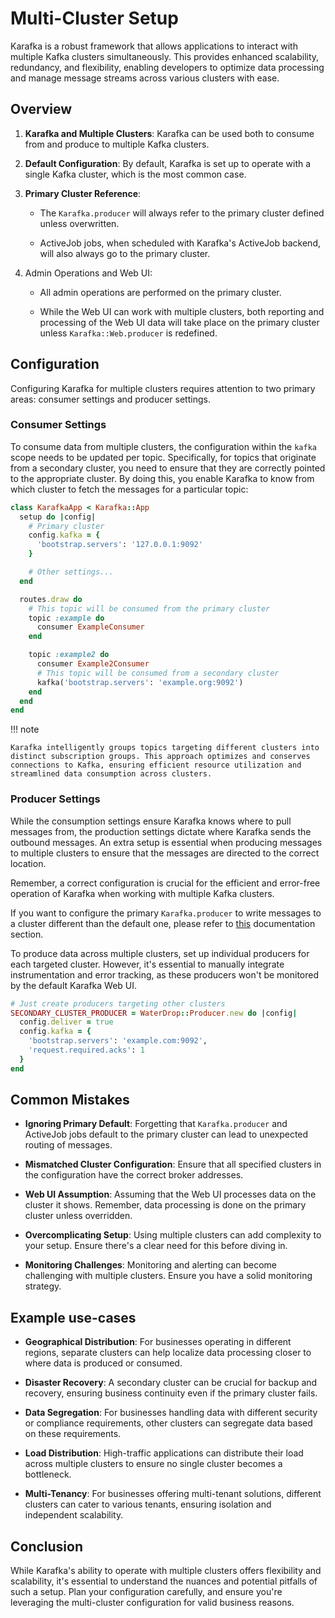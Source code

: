 # Multi-Cluster Setup

Karafka is a robust framework that allows applications to interact with multiple Kafka clusters simultaneously. This provides enhanced scalability, redundancy, and flexibility, enabling developers to optimize data processing and manage message streams across various clusters with ease. 

## Overview

1. **Karafka and Multiple Clusters**: Karafka can be used both to consume from and produce to multiple Kafka clusters.

2. **Default Configuration**: By default, Karafka is set up to operate with a single Kafka cluster, which is the most common case.

3. **Primary Cluster Reference**:

    - The `Karafka.producer` will always refer to the primary cluster defined unless overwritten.

    - ActiveJob jobs, when scheduled with Karafka's ActiveJob backend, will also always go to the primary cluster.

4. Admin Operations and Web UI:

    - All admin operations are performed on the primary cluster.

    - While the Web UI can work with multiple clusters, both reporting and processing of the Web UI data will take place on the primary cluster unless `Karafka::Web.producer` is redefined.

## Configuration

Configuring Karafka for multiple clusters requires attention to two primary areas: consumer settings and producer settings.

### Consumer Settings

To consume data from multiple clusters, the configuration within the `kafka` scope needs to be updated per topic. Specifically, for topics that originate from a secondary cluster, you need to ensure that they are correctly pointed to the appropriate cluster. By doing this, you enable Karafka to know from which cluster to fetch the messages for a particular topic:

```ruby
class KarafkaApp < Karafka::App
  setup do |config|
    # Primary cluster
    config.kafka = {
      'bootstrap.servers': '127.0.0.1:9092'
    }

    # Other settings...
  end

  routes.draw do
    # This topic will be consumed from the primary cluster
    topic :example do
      consumer ExampleConsumer
    end

    topic :example2 do
      consumer Example2Consumer
      # This topic will be consumed from a secondary cluster
      kafka('bootstrap.servers': 'example.org:9092')
    end
  end
end
```

!!! note

    Karafka intelligently groups topics targeting different clusters into distinct subscription groups. This approach optimizes and conserves connections to Kafka, ensuring efficient resource utilization and streamlined data consumption across clusters.

### Producer Settings

While the consumption settings ensure Karafka knows where to pull messages from, the production settings dictate where Karafka sends the outbound messages. An extra setup is essential when producing messages to multiple clusters to ensure that the messages are directed to the correct location.

Remember, a correct configuration is crucial for the efficient and error-free operation of Karafka when working with multiple Kafka clusters.

If you want to configure the primary `Karafka.producer` to write messages to a cluster different than the default one, please refer to [this](WaterDrop-reconfiguration) documentation section.

To produce data across multiple clusters, set up individual producers for each targeted cluster. However, it's essential to manually integrate instrumentation and error tracking, as these producers won't be monitored by the default Karafka Web UI.

```ruby
# Just create producers targeting other clusters
SECONDARY_CLUSTER_PRODUCER = WaterDrop::Producer.new do |config|
  config.deliver = true
  config.kafka = {
    'bootstrap.servers': 'example.com:9092',
    'request.required.acks': 1
  }
end
```

## Common Mistakes

- **Ignoring Primary Default**: Forgetting that `Karafka.producer` and ActiveJob jobs default to the primary cluster can lead to unexpected routing of messages.

- **Mismatched Cluster Configuration**: Ensure that all specified clusters in the configuration have the correct broker addresses.

- **Web UI Assumption**: Assuming that the Web UI processes data on the cluster it shows. Remember, data processing is done on the primary cluster unless overridden.

- **Overcomplicating Setup**: Using multiple clusters can add complexity to your setup. Ensure there's a clear need for this before diving in.

- **Monitoring Challenges**: Monitoring and alerting can become challenging with multiple clusters. Ensure you have a solid monitoring strategy.

## Example use-cases

- **Geographical Distribution**: For businesses operating in different regions, separate clusters can help localize data processing closer to where data is produced or consumed.

- **Disaster Recovery**: A secondary cluster can be crucial for backup and recovery, ensuring business continuity even if the primary cluster fails.

- **Data Segregation**: For businesses handling data with different security or compliance requirements, other clusters can segregate data based on these requirements.

- **Load Distribution**: High-traffic applications can distribute their load across multiple clusters to ensure no single cluster becomes a bottleneck.

- **Multi-Tenancy**: For businesses offering multi-tenant solutions, different clusters can cater to various tenants, ensuring isolation and independent scalability.

## Conclusion

While Karafka's ability to operate with multiple clusters offers flexibility and scalability, it's essential to understand the nuances and potential pitfalls of such a setup. Plan your configuration carefully, and ensure you're leveraging the multi-cluster configuration for valid business reasons.
